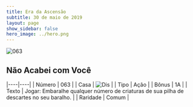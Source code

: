 ```yaml
---
title: Era da Ascensão
subtitle: 30 de maio de 2019
layout: page
show_sidebar: false
hero_image: ../hero.png
---
```


![063](https://cdn.keyforgegame.com/media/card_front/pt/435_063_V82MH9MVX6VC_pt.png)

## Não Acabei com Você

|----|----|
| Número | 063 |
| Casa | ![Dis](https://archonarcana.com/images/thumb/e/e8/Dis.png/22px-Dis.png "Dis") |
| Tipo | Ação |
| Bônus | 1A |
| Texto | Jogar: Embaralhe qualquer número  de criaturas de sua pilha de descartes no seu baralho. |
| Raridade | Comum |
